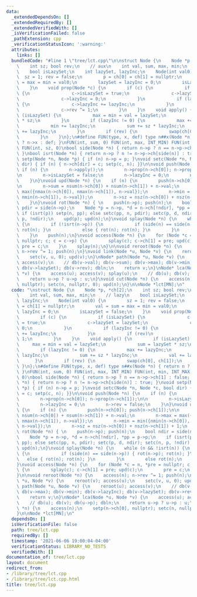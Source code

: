 ```yaml
---
data:
  _extendedDependsOn: []
  _extendedRequiredBy: []
  _extendedVerifiedWith: []
  _isVerificationFailed: false
  _pathExtension: cpp
  _verificationStatusIcon: ':warning:'
  attributes:
    links: []
  bundledCode: "#line 1 \"tree/lct.cpp\"\n\nstruct Node {\n    Node *p, *ch[2];\n\
    \    int sz; bool rev;\n    // aux\n    int val, sum, max, min;\n    // lazy\n\
    \    bool isLazySet;\n    int lazySet, lazyInc;\n    Node(int val0) {\n      \
    \  sz = 1; rev = false;\n        p = ch[0] = ch[1] = nullptr;\n        val = sum\
    \ = max = min = val0;\n        lazySet = lazyInc = 0;\n        isLazySet = false;\n\
    \    }\n    void prop(Node *c) {\n        if (c) {\n            if (isLazySet)\
    \ {\n                c->isLazySet = true;\n                c->lazySet = lazySet;\n\
    \                c->lazyInc = 0;\n            }\n            if (lazyInc != 0)\
    \ {\n                c->lazyInc += lazyInc;\n            }\n            if (rev)\n\
    \                c->rev ^= 1;\n        }\n    }\n    void apply() {\n        if\
    \ (isLazySet) {\n            max = min = val = lazySet;\n            sum = lazySet\
    \ * sz;\n        }\n        if (lazyInc != 0) {\n            max += lazyInc;\n\
    \            min += lazyInc;\n            sum += sz * lazyInc;\n            val\
    \ += lazyInc;\n        }\n        if (rev) {\n            swap(ch[0], ch[1]);\n\
    \        }\n    }\n};\n#define FUN(type, x, def) type n##x(Node *n) { return n\
    \ ? n->x : def; }\nFUN(int, sum, 0) FUN(int, max, INT_MIN) FUN(int, min, INT_MAX)\
    \ FUN(int, sz, 0)\nbool side(Node *n) { return n->p ? n == n->p->ch[1] : false;\
    \ }\nbool isrt(Node *n) { return n->p ? n != n->p->ch[side(n)] : true; }\nvoid\
    \ setp(Node *n, Node *p) { if (n) n->p = p; }\nvoid setc(Node *n, Node *c, bool\
    \ dir) { if (n) { n->ch[dir] = c; setp(c, n); }}\n\nvoid push(Node *n) {\n   \
    \ if (n) {\n        n->apply();\n        n->prop(n->ch[0]); n->prop(n->ch[1]);\n\
    \n        n->isLazySet = false;\n        n->lazyInc = 0;\n        n->rev = false;\n\
    \    }\n}\nvoid upd(Node *n) {\n    if (n) {\n        push(n->ch[0]); push(n->ch[1]);\n\
    \n        n->sum = nsum(n->ch[0]) + nsum(n->ch[1]) + n->val;\n        n->max =\
    \ max({nmax(n->ch[0]), nmax(n->ch[1]), n->val});\n        n->min = min({nmin(n->ch[0]),\
    \ nmin(n->ch[1]), n->val});\n        n->sz = nsz(n->ch[0]) + nsz(n->ch[1]) + 1;\n\
    \    }\n}\nvoid rot(Node *n) { \n    push(n->p); push(n);\n    bool ndir = side(n),\
    \ pdir = side(n->p);\n    Node *p = n->p, *d = n->ch[!ndir], *pp = p->p;\n   \
    \ if (isrt(p)) setp(n, pp); else setc(pp, n, pdir); setc(p, d, ndir); setc(n,\
    \ p, !ndir);\n    upd(p); upd(n);\n}\nvoid splay(Node *n) {\n    while (n && !isrt(n))\
    \ {\n        if (!isrt(n->p)) {\n            if (side(n) == side(n->p)) { rot(n->p);\
    \ rot(n); }\n            else { rot(n); rot(n); }\n        }\n        else rot(n);\n\
    \    }\n    push(n);\n}\nvoid access(Node *n) {\n    for (Node *c = n, *pre =\
    \ nullptr; c; c = c->p) {\n        splay(c); c->ch[1] = pre; upd(c);\n       \
    \ pre = c;\n    }\n    splay(n);\n}\n\nvoid reroot(Node *n) {\n    access(n);\
    \ n->rev ^= 1; push(n);\n}\nvoid link(Node *u, Node *v) {\n    reroot(v); access(u);\n\
    \    setc(v, u, 0); upd(v);\n}\nNode* path(Node *u, Node *v) {\n    reroot(u);\
    \ access(v);\n    // db(v->val); db(v->sum); db(v->max); db(v->min); db(v->lazyInc);\
    \ db(v->lazySet); db(v->rev); dbln;\n    return v;\n}\nNode* lca(Node *u, Node\
    \ *v) {\n    access(u); access(v); splay(u);\n    // db(u); db(v); db(u->p); dbln;\n\
    \    return u->p ? u->p : u;\n}\nvoid cut(Node *n) {\n    access(n);\n    setp(n->ch[0],\
    \ nullptr); setc(n, nullptr, 0); upd(n);\n}\n\nNode *lct[MN];\n"
  code: "\nstruct Node {\n    Node *p, *ch[2];\n    int sz; bool rev;\n    // aux\n\
    \    int val, sum, max, min;\n    // lazy\n    bool isLazySet;\n    int lazySet,\
    \ lazyInc;\n    Node(int val0) {\n        sz = 1; rev = false;\n        p = ch[0]\
    \ = ch[1] = nullptr;\n        val = sum = max = min = val0;\n        lazySet =\
    \ lazyInc = 0;\n        isLazySet = false;\n    }\n    void prop(Node *c) {\n\
    \        if (c) {\n            if (isLazySet) {\n                c->isLazySet\
    \ = true;\n                c->lazySet = lazySet;\n                c->lazyInc =\
    \ 0;\n            }\n            if (lazyInc != 0) {\n                c->lazyInc\
    \ += lazyInc;\n            }\n            if (rev)\n                c->rev ^=\
    \ 1;\n        }\n    }\n    void apply() {\n        if (isLazySet) {\n       \
    \     max = min = val = lazySet;\n            sum = lazySet * sz;\n        }\n\
    \        if (lazyInc != 0) {\n            max += lazyInc;\n            min +=\
    \ lazyInc;\n            sum += sz * lazyInc;\n            val += lazyInc;\n  \
    \      }\n        if (rev) {\n            swap(ch[0], ch[1]);\n        }\n   \
    \ }\n};\n#define FUN(type, x, def) type n##x(Node *n) { return n ? n->x : def;\
    \ }\nFUN(int, sum, 0) FUN(int, max, INT_MIN) FUN(int, min, INT_MAX) FUN(int, sz,\
    \ 0)\nbool side(Node *n) { return n->p ? n == n->p->ch[1] : false; }\nbool isrt(Node\
    \ *n) { return n->p ? n != n->p->ch[side(n)] : true; }\nvoid setp(Node *n, Node\
    \ *p) { if (n) n->p = p; }\nvoid setc(Node *n, Node *c, bool dir) { if (n) { n->ch[dir]\
    \ = c; setp(c, n); }}\n\nvoid push(Node *n) {\n    if (n) {\n        n->apply();\n\
    \        n->prop(n->ch[0]); n->prop(n->ch[1]);\n\n        n->isLazySet = false;\n\
    \        n->lazyInc = 0;\n        n->rev = false;\n    }\n}\nvoid upd(Node *n)\
    \ {\n    if (n) {\n        push(n->ch[0]); push(n->ch[1]);\n\n        n->sum =\
    \ nsum(n->ch[0]) + nsum(n->ch[1]) + n->val;\n        n->max = max({nmax(n->ch[0]),\
    \ nmax(n->ch[1]), n->val});\n        n->min = min({nmin(n->ch[0]), nmin(n->ch[1]),\
    \ n->val});\n        n->sz = nsz(n->ch[0]) + nsz(n->ch[1]) + 1;\n    }\n}\nvoid\
    \ rot(Node *n) { \n    push(n->p); push(n);\n    bool ndir = side(n), pdir = side(n->p);\n\
    \    Node *p = n->p, *d = n->ch[!ndir], *pp = p->p;\n    if (isrt(p)) setp(n,\
    \ pp); else setc(pp, n, pdir); setc(p, d, ndir); setc(n, p, !ndir);\n    upd(p);\
    \ upd(n);\n}\nvoid splay(Node *n) {\n    while (n && !isrt(n)) {\n        if (!isrt(n->p))\
    \ {\n            if (side(n) == side(n->p)) { rot(n->p); rot(n); }\n         \
    \   else { rot(n); rot(n); }\n        }\n        else rot(n);\n    }\n    push(n);\n\
    }\nvoid access(Node *n) {\n    for (Node *c = n, *pre = nullptr; c; c = c->p)\
    \ {\n        splay(c); c->ch[1] = pre; upd(c);\n        pre = c;\n    }\n    splay(n);\n\
    }\n\nvoid reroot(Node *n) {\n    access(n); n->rev ^= 1; push(n);\n}\nvoid link(Node\
    \ *u, Node *v) {\n    reroot(v); access(u);\n    setc(v, u, 0); upd(v);\n}\nNode*\
    \ path(Node *u, Node *v) {\n    reroot(u); access(v);\n    // db(v->val); db(v->sum);\
    \ db(v->max); db(v->min); db(v->lazyInc); db(v->lazySet); db(v->rev); dbln;\n\
    \    return v;\n}\nNode* lca(Node *u, Node *v) {\n    access(u); access(v); splay(u);\n\
    \    // db(u); db(v); db(u->p); dbln;\n    return u->p ? u->p : u;\n}\nvoid cut(Node\
    \ *n) {\n    access(n);\n    setp(n->ch[0], nullptr); setc(n, nullptr, 0); upd(n);\n\
    }\n\nNode *lct[MN];\n"
  dependsOn: []
  isVerificationFile: false
  path: tree/lct.cpp
  requiredBy: []
  timestamp: '2021-06-06 19:00:04-04:00'
  verificationStatus: LIBRARY_NO_TESTS
  verifiedWith: []
documentation_of: tree/lct.cpp
layout: document
redirect_from:
- /library/tree/lct.cpp
- /library/tree/lct.cpp.html
title: tree/lct.cpp
---
```

